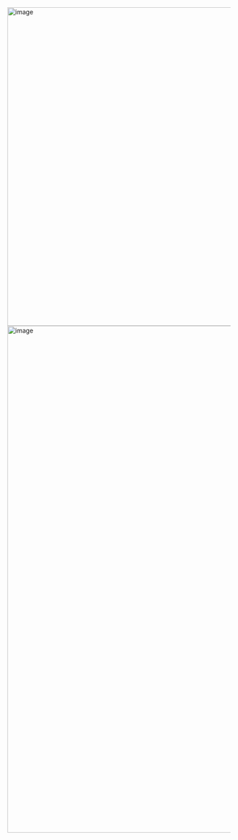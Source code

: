 <img width="719" alt="image" src="https://github.com/BaekDoHyeon/AlgorithmStudy2/assets/171592911/be879353-a5f6-471f-8e0b-a865e9bd1060">
<img width="1144" alt="image" src="https://github.com/BaekDoHyeon/AlgorithmStudy2/assets/171592911/69734b98-52ab-4409-8d19-8d311ac1e50d">
